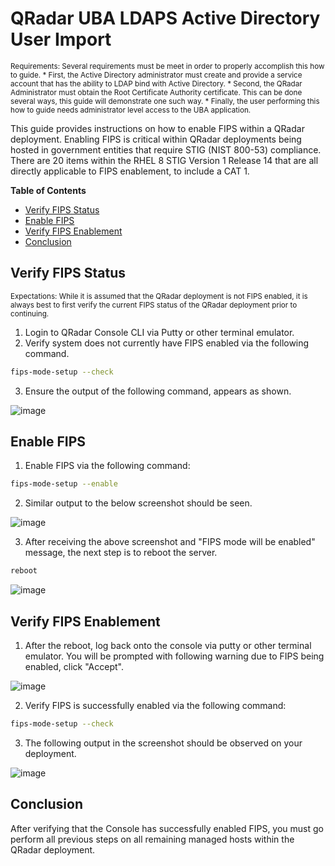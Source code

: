 # QRadar UBA LDAPS Active Directory User Import
<sub>Requirements: Several requirements must be meet in order to properly accomplish this how to guide. 
                   * First, the Active Directory administrator must create and provide a service account that has the ability to LDAP bind with Active Directory.
                   * Second, the QRadar Administrator must obtain the Root Certificate Authority certificate. This can be done several ways, this guide will demonstrate one such way.
                   * Finally, the user performing this how to guide needs administrator level access to the UBA application.<sub>

This guide provides instructions on how to enable FIPS within a QRadar deployment. Enabling FIPS is critical within QRadar deployments being hosted in government entities that require STIG (NIST 800-53) compliance. There are 20 items within the RHEL 8 STIG Version 1 Release 14 that are all directly applicable to FIPS enablement, to include a CAT 1. 

**Table of Contents**
* [Verify FIPS Status](#verify-fips-status)
* [Enable FIPS](#enable-fips)
* [Verify FIPS Enablement](#verify-fips-enablement)
* [Conclusion](#conclusion)
  
## Verify FIPS Status
<sub>Expectations: While it is assumed that the QRadar deployment is not FIPS enabled, it is always best to first verify the current FIPS status of the QRadar deployment prior to continuing.<sub>

1. Login to QRadar Console CLI via Putty or other terminal emulator.
2. Verify system does not currently have FIPS enabled via the following command.
```bash
fips-mode-setup --check
```
3. Ensure the output of the following command, appears as shown.
  
 ![image](https://github.com/clreyes16/IBM-QRadar/assets/61694366/f2b46fa8-7413-4a20-81a9-d863abd77f6c)


## Enable FIPS
1. Enable FIPS via the following command:
```bash
fips-mode-setup --enable
 ```
2. Similar output to the below screenshot should be seen.


![image](https://github.com/clreyes16/IBM-QRadar/assets/61694366/8edffce1-9177-45e5-9bad-59cf2bff36bd)


3. After receiving the above screenshot and "FIPS mode will be enabled" message, the next step is to reboot the server.

```bash
reboot
```

![image](https://github.com/clreyes16/IBM-QRadar/assets/61694366/fdb6c8be-6974-4e8f-8b38-daf1a543fdc2)


## Verify FIPS Enablement
1. After the reboot, log back onto the console via putty or other terminal emulator. You will be prompted with following warning due to FIPS being enabled, click "Accept". 

![image](https://github.com/clreyes16/IBM-QRadar/assets/61694366/7f2134cf-85b8-4aa5-b443-bdf110cf7162)


2. Verify FIPS is successfully enabled via the following command:
```bash
fips-mode-setup --check
```


3. The following output in the screenshot should be observed on your deployment.

   
![image](https://github.com/clreyes16/IBM-QRadar/assets/61694366/cd319a1b-e36e-4d8a-bfca-176338bfaca2)

## Conclusion
After verifying that the Console has successfully enabled FIPS, you must go perform all previous steps on all remaining managed hosts within the QRadar deployment.
